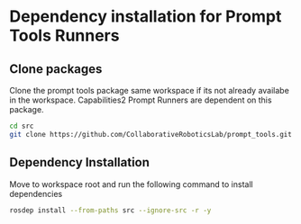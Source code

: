 # Dependency installation for Prompt Tools Runners

## Clone packages

Clone the prompt tools package same workspace if its not already availabe in the workspace. Capabilities2 Prompt Runners are dependent on this package.

```bash
cd src
git clone https://github.com/CollaborativeRoboticsLab/prompt_tools.git -b develop
```

## Dependency Installation

Move to workspace root and run the following command to install dependencies

```bash
rosdep install --from-paths src --ignore-src -r -y
```